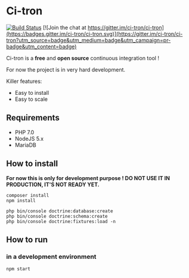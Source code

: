 Ci-tron
=======
[![Build Status](https://travis-ci.org/ci-tron/ci-tron.svg?branch=master)](https://travis-ci.org/ci-tron/ci-tron)
[![Join the chat at https://gitter.im/ci-tron/ci-tron](https://badges.gitter.im/ci-tron/ci-tron.svg)](https://gitter.im/ci-tron/ci-tron?utm_source=badge&utm_medium=badge&utm_campaign=pr-badge&utm_content=badge) 

Ci-tron is a **free** and **open source** continuous integration tool !

For now the project is in very hard development.

Killer features:

* Easy to install
* Easy to scale

Requirements
------------

* PHP 7.0
* NodeJS 5.x
* MariaDB


How to install
--------------

**For now this is only for development purpose ! DO NOT USE IT IN PRODUCTION, IT'S NOT READY YET.**

```
composer install
npm install

php bin/console doctrine:database:create
php bin/console doctrine:schema:create
php bin/console doctrine:fixtures:load -n
```


How to run
----------

### in a development environment

```
npm start
```
